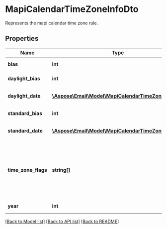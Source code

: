 # MapiCalendarTimeZoneInfoDto

Represents the mapi calendar time zone rule.

## Properties
Name | Type | Description | Notes
---- | ---- | ----------- | -----
**bias** | **int** | Time zone's offset in minutes from UTC. | 
**daylight_bias** | **int** | Offset in minutes from lBias during daylight saving time. | 
**daylight_date** | [**\Aspose\Email\Model\MapiCalendarTimeZoneRuleDto**](MapiCalendarTimeZoneRuleDto.md) | Date and local time that indicate when to begin using the DaylightBias. | [optional] 
**standard_bias** | **int** | Offset in minutes from lBias during standard time. | 
**standard_date** | [**\Aspose\Email\Model\MapiCalendarTimeZoneRuleDto**](MapiCalendarTimeZoneRuleDto.md) | Date and local time that indicate when to begin using the StandardBias. | [optional] 
**time_zone_flags** | **string[]** | Individual bit flags that specify information about this TimeZoneRule. Items: Enumerates the individual bit flags that specify information about TimeZoneRule Enum, available values: TzRuleFlagRecurCurrentTzReg, TzRuleFlagEffectiveTzReg | [optional] 
**year** | **int** | Year in which this rule is scheduled to take effect. | 




[[Back to Model list]](README.md#documentation-for-models) [[Back to API list]](README.md#documentation-for-api-endpoints) [[Back to README]](README.md)

